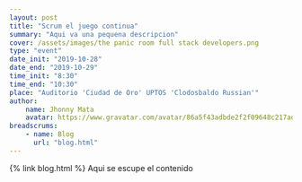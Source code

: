 ```yaml
---
layout: post
title: "Scrum el juego continua"
summary: "Aqui va una pequena descripcion"
cover: /assets/images/the panic room full stack developers.png
type: "event"
date_init: "2019-10-28"
date_end: "2019-10-29"
time_init: "8:30"
time_end: "10:30"
place: "Auditorio 'Ciudad de Oro' UPTOS 'Clodosbaldo Russian'"
author:
    name: Jhonny Mata
    avatar: https://www.gravatar.com/avatar/86a5f43adbde2f2f09648c217ad6cc77
breadscrums:
    - name: Blog
      url: "blog.html"
---
```

{% link blog.html %}
Aqui se escupe el contenido